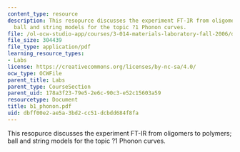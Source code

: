 ```yaml
---
content_type: resource
description: This resopurce discusses the experiment FT-IR from oligomers to polymers;
  ball and string models for the topic ?1 Phonon curves.
file: /ol-ocw-studio-app/courses/3-014-materials-laboratory-fall-2006/dbff00e2ae5a3bd2cc51dcbdd684f8fa_b1_phonon.pdf
file_size: 304439
file_type: application/pdf
learning_resource_types:
- Labs
license: https://creativecommons.org/licenses/by-nc-sa/4.0/
ocw_type: OCWFile
parent_title: Labs
parent_type: CourseSection
parent_uid: 178a3f23-79e5-2e6c-90c3-e52c15603a59
resourcetype: Document
title: b1_phonon.pdf
uid: dbff00e2-ae5a-3bd2-cc51-dcbdd684f8fa
---
```

This resopurce discusses the experiment FT-IR from oligomers to polymers; ball and string models for the topic ?1 Phonon curves.